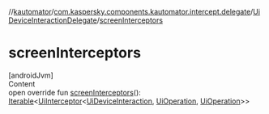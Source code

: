 //[kautomator](../../index.md)/[com.kaspersky.components.kautomator.intercept.delegate](../index.md)/[UiDeviceInteractionDelegate](index.md)/[screenInterceptors](screen-interceptors.md)



# screenInterceptors  
[androidJvm]  
Content  
open override fun [screenInterceptors](screen-interceptors.md)(): [Iterable](https://kotlinlang.org/api/latest/jvm/stdlib/kotlin.collections/-iterable/index.html)<[UiInterceptor](../../com.kaspersky.components.kautomator.intercept.base/-ui-interceptor/index.md)<[UiDeviceInteraction](../../com.kaspersky.components.kautomator.intercept.interaction/-ui-device-interaction/index.md), [UiOperation](../../com.kaspersky.components.kautomator.intercept.operation/-ui-operation/index.md)<UiDevice>, [UiOperation](../../com.kaspersky.components.kautomator.intercept.operation/-ui-operation/index.md)<UiDevice>>>  



